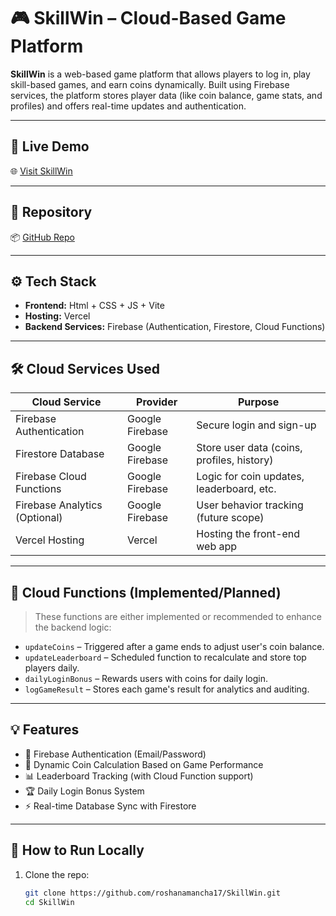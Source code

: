 # 🎮 SkillWin – Cloud-Based Game Platform

**SkillWin** is a web-based game platform that allows players to log in, play skill-based games, and earn coins dynamically. Built using Firebase services, the platform stores player data (like coin balance, game stats, and profiles) and offers real-time updates and authentication.

---

## 🔗 Live Demo

🌐 [Visit SkillWin](https://skill-win.vercel.app/)

---

## 📁 Repository

📦 [GitHub Repo](https://github.com/roshanamancha17/SkillWin)

---

## ⚙️ Tech Stack

- **Frontend:** Html + CSS + JS + Vite
- **Hosting:** Vercel
- **Backend Services:** Firebase (Authentication, Firestore, Cloud Functions)

---

## 🛠️ Cloud Services Used

| Cloud Service            | Provider         | Purpose                                      |
|--------------------------|------------------|----------------------------------------------|
| Firebase Authentication  | Google Firebase  | Secure login and sign-up                     |
| Firestore Database       | Google Firebase  | Store user data (coins, profiles, history)   |
| Firebase Cloud Functions | Google Firebase  | Logic for coin updates, leaderboard, etc.    |
| Firebase Analytics (Optional) | Google Firebase  | User behavior tracking (future scope)        |
| Vercel Hosting           | Vercel           | Hosting the front-end web app                |

---

## 🔁 Cloud Functions (Implemented/Planned)

> These functions are either implemented or recommended to enhance the backend logic:

- `updateCoins` – Triggered after a game ends to adjust user's coin balance.
- `updateLeaderboard` – Scheduled function to recalculate and store top players daily.
- `dailyLoginBonus` – Rewards users with coins for daily login.
- `logGameResult` – Stores each game's result for analytics and auditing.

---

## 💡 Features

- 🔐 Firebase Authentication (Email/Password)
- 🧠 Dynamic Coin Calculation Based on Game Performance
- 📊 Leaderboard Tracking (with Cloud Function support)
- 🏆 Daily Login Bonus System
- ⚡ Real-time Database Sync with Firestore

---

## 🧪 How to Run Locally

1. Clone the repo:
   ```bash
   git clone https://github.com/roshanamancha17/SkillWin.git
   cd SkillWin
